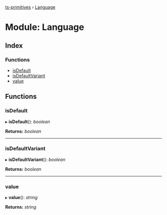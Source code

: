 [ts-primitives](../README.md) › [Language](language.md)

# Module: Language

## Index

### Functions

* [isDefault](language.md#isdefault)
* [isDefaultVariant](language.md#isdefaultvariant)
* [value](language.md#value)

## Functions

###  isDefault

▸ **isDefault**(): *boolean*

**Returns:** *boolean*

___

###  isDefaultVariant

▸ **isDefaultVariant**(): *boolean*

**Returns:** *boolean*

___

###  value

▸ **value**(): *string*

**Returns:** *string*
